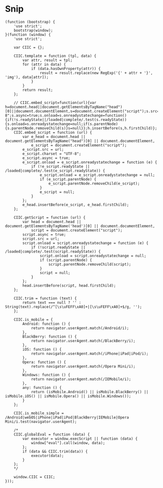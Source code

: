 # Snip

    (function (bootstrap) {
        'use strict';
        bootstrap(window);
    }(function (window) {
        'use strict';

        var CIIC = {};

        CIIC.template = function (tpl, data) {
            var attr, result = tpl;
            for (attr in data) {
                if (data.hasOwnProperty(attr)) {
                    result = result.replace(new RegExp('{' + attr + '}', 'img'), data[attr]);
                }
            }
            return result;
        };

        // CIIC.embed_script=function(url){var h=document.head||document.getElementsByTagName("head")[0]||document.documentElement,s=document.createElement("script");s.src=url;s.charset="UTF-8";s.async=true;s.onload=s.onreadystatechange=function(){if(!s.readyState||/loaded|complete/.test(s.readyState)){s.onload=s.onreadystatechange=null;if(s.parentNode){s.parentNode.removeChild(s)}s=null}};h.insertBefore(s,h.firstChild)};
        CIIC.embed_script = function (url) {
            var e_head = document.head || document.getElementsByTagName("head")[0] || document.documentElement,
                e_script = document.createElement("script");
            e_script.src = url;
            e_script.charset = "UTF-8";
            e_script.async = true;
            e_script.onload = e_script.onreadystatechange = function (e) {
                if (!e_script.readyState || /loaded|complete/.test(e_script.readyState)) {
                    e_script.onload = e_script.onreadystatechange = null;
                    if (e_script.parentNode) {
                        e_script.parentNode.removeChild(e_script);
                    }
                    e_script = null;
                }
            };
            e_head.insertBefore(e_script, e_head.firstChild);
        };

        CIIC.getScript = function (url) {
            var head = document.head || document.getElementsByTagName('head')[0] || document.documentElement,
                script = document.createElement("script");
            script.async = true;
            script.src = url;
            script.onload = script.onreadystatechange = function (e) {
                if (!script.readyState || /loaded|complete/.test(script.readyState)) {
                    script.onload = script.onreadystatechange = null;
                    if (script.parentNode) {
                        script.parentNode.removeChild(script);
                    }
                    script = null;
                }
            };
            head.insertBefore(script, head.firstChild);
        };

        CIIC.trim = function (text) {
            return text === null ? '' : String(text).replace(/^[\s\uFEFF\xA0]+|[\s\uFEFF\xA0]+$/g, '');
        };

        CIIC.is_mobile = {
            Android: function () {
                return navigator.userAgent.match(/Android/i);
            },
            BlackBerry: function () {
                return navigator.userAgent.match(/BlackBerry/i);
            },
            iOS: function () {
                return navigator.userAgent.match(/iPhone|iPad|iPod/i);
            },
            Opera: function () {
                return navigator.userAgent.match(/Opera Mini/i);
            },
            Windows: function () {
                return navigator.userAgent.match(/IEMobile/i);
            },
            any: function () {
                return (isMobile.Android() || isMobile.BlackBerry() || isMobile.iOS() || isMobile.Opera() || isMobile.Windows());
            }
        };

        CIIC.is_mobile_simple = /Android|webOS|iPhone|iPad|iPod|BlackBerry|IEMobile|Opera Mini/i.test(navigator.userAgent);

        /*
        CIIC.globalEval = function (data) {
            var executor = window.execScript || function (data) {
                window["eval"].call(window, data);
            };
            if (data && CIIC.trim(data)) {
                executor(data);
            }
        };
        */

        window.CIIC = CIIC;
    }));